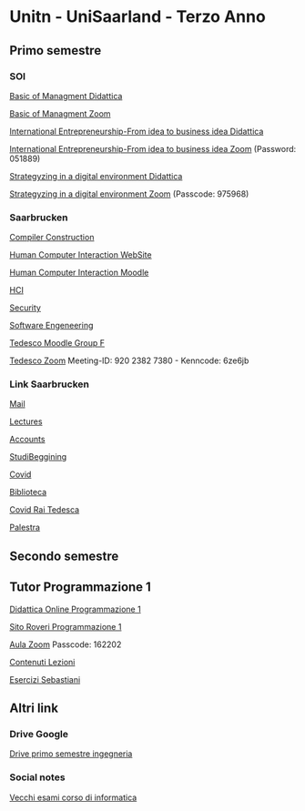 # Unitn - UniSaarland - Terzo Anno

## Primo semestre


### SOI

[Basic of Managment Didattica](https://didatticaonline.unitn.it/dol/course/view.php?id=27645)

[Basic of Managment Zoom](https://unitn.zoom.us/j/89641740909?pwd=TDlVMTFiZkpFczE4Z0lrN0k0aWdNUT09#success)

[International Entrepreneurship-From idea to business idea Didattica](https://didatticaonline.unitn.it/dol/course/view.php?id=26557)

[International Entrepreneurship-From idea to business idea Zoom](https://unitn.zoom.us/w/95117441017?tk=qClXZmPQ_l-c26SwCKpv8XxANCMEONJHX5Z5hCOvuGY.DQIAAAAWJXD3-RZJRS1iWFpBYlFvS09RdFJ0YnRXalVRAAAAAAAAAAAAAAAAAAAAAAAAAAAA) (Password: 051889) 

[Strategyzing in a digital environment Didattica](https://didatticaonline.unitn.it/dol/course/view.php?id=27849)

[Strategyzing in a digital environment Zoom](https://unitn.zoom.us/j/83762300161) (Passcode: 975968)

### Saarbrucken


[Compiler Construction](https://cms.sic.saarland/cc20/)

[Human Computer Interaction WebSite](https://hci.cs.uni-saarland.de/hci2020/)

[Human Computer Interaction Moodle](https://hci-lecture.cs.uni-saarland.de/course/view.php?id=19)

[HCI](https://hci-lecture.cs.uni-saarland.de/my/?myoverviewtab=timeline)

[Security](https://cms.cispa.saarland/sec2021/)

[Software Engeneering](https://cms.sic.saarland/se_2021/)

[Tedesco Moodle Group F](https://lms.sulb.uni-saarland.de/moodle/course/view.php?id=2350)

[Tedesco Zoom](https://zoom.us/j/92023827380?pwd=SXVWWjRDSzllbTM1blRsZFloNE5pQT09)
Meeting-ID: 920 2382 7380  - Kenncode: 6ze6jb

### Link Saarbrucken

[Mail](http://webmail.uni-saarland.de/)

[Lectures](http://lsf.uni-saarland.de/)

[Accounts](http://sim.uni-saarland.de/)

[StudiBeggining](https://www.uni-saarland.de/studieren/studienbeginn.html)

[Covid](https://corona.saarland.de)

[Biblioteca](https://raumbuchung.sulb.uni-saarland.de/Web/)

[Covid Rai Tedesca](https://www.tagesschau.de/)

[Palestra](https://www.uni-saarland.de/en/institution/sports/unifit.html##/Home/KursListe?filter=eyJLYXRlZ29yaWVJRExpc3QiOiJbN10iLCJtb2RlIjoiU3BvcnQiLCJhbnNpY2h0IjoiS2FsZW5kZXIiLCJXZWVrZGF5cyI6W10sIkt1cnNlIjpbXSwiTG9jYXRpb25JRHMiOltdLCJmcm9tVGltZSI6IjIwMjAtMTAtMjJUMjI6MDA6MDAuMDAwWiJ9)



## Secondo semestre



## Tutor Programmazione 1

[Didattica Online Programmazione 1](https://didatticaonline.unitn.it/dol/course/view.php?id=23816)

[Sito Roveri Programmazione 1](https://sites.google.com/view/marco-roveri/teaching/pgm1-2021)

[Aula Zoom](https://unitn.zoom.us/j/87809347036) Passcode: 162202

[Contenuti Lezioni](https://docs.google.com/spreadsheets/d/19EyX_skg2eB25-djOZQL--OqcEK9sZlwlzYTQ7O0X0Y/edit?ts=5f886a81#gid=1913924564)

[Esercizi Sebastiani](http://disi.unitn.it/~rseba/DIDATTICA/prog1_2020/ESEMPI/)

## Altri link

### Drive Google
[Drive primo semestre ingegneria](http://bit.ly/drive-folder)


### Social notes
[Vecchi esami corso di informatica](https://socialnotes.eu)

